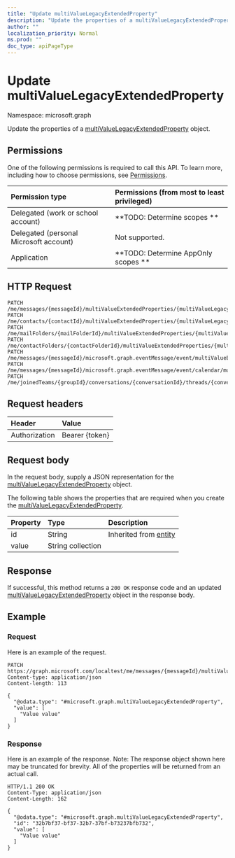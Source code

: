 ```yaml
---
title: "Update multiValueLegacyExtendedProperty"
description: "Update the properties of a multiValueLegacyExtendedProperty object."
author: ""
localization_priority: Normal
ms.prod: ""
doc_type: apiPageType
---
```


# Update multiValueLegacyExtendedProperty

Namespace: microsoft.graph

Update the properties of a [multiValueLegacyExtendedProperty](../resources/multivaluelegacyextendedproperty.md) object.

## Permissions
One of the following permissions is required to call this API. To learn more, including how to choose permissions, see [Permissions](/concepts/permissions-reference.md).

|Permission type|Permissions (from most to least privileged)|
|:---|:---|
|Delegated (work or school account)|**TODO: Determine scopes **|
|Delegated (personal Microsoft account)|Not supported.|
|Application|**TODO: Determine AppOnly scopes **|

## HTTP Request
<!-- {
  "blockType": "ignored"
}
-->
``` http
PATCH /me/messages/{messageId}/multiValueExtendedProperties/{multiValueLegacyExtendedPropertyId}
PATCH /me/contacts/{contactId}/multiValueExtendedProperties/{multiValueLegacyExtendedPropertyId}
PATCH /me/mailFolders/{mailFolderId}/multiValueExtendedProperties/{multiValueLegacyExtendedPropertyId}
PATCH /me/contactFolders/{contactFolderId}/multiValueExtendedProperties/{multiValueLegacyExtendedPropertyId}
PATCH /me/messages/{messageId}/microsoft.graph.eventMessage/event/multiValueExtendedProperties/{multiValueLegacyExtendedPropertyId}
PATCH /me/messages/{messageId}/microsoft.graph.eventMessage/event/calendar/multiValueExtendedProperties/{multiValueLegacyExtendedPropertyId}
PATCH /me/joinedTeams/{groupId}/conversations/{conversationId}/threads/{conversationThreadId}/posts/{postId}/multiValueExtendedProperties/{multiValueLegacyExtendedPropertyId}
```

## Request headers
|Header|Value|
|:---|:---|
|Authorization|Bearer {token}|

## Request body
In the request body, supply a JSON representation for the [multiValueLegacyExtendedProperty](../resources/multivaluelegacyextendedproperty.md) object.

The following table shows the properties that are required when you create the [multiValueLegacyExtendedProperty](../resources/multivaluelegacyextendedproperty.md).

|Property|Type|Description|
|:---|:---|:---|
|id|String| Inherited from [entity](../resources/entity.md)|
|value|String collection||



## Response
If successful, this method returns a `200 OK` response code and an updated [multiValueLegacyExtendedProperty](../resources/multivaluelegacyextendedproperty.md) object in the response body.

## Example

### Request
Here is an example of the request.
<!-- {
  "blockType": "request",
  "name": "update_multivaluelegacyextendedproperty"
}
-->
``` http
PATCH https://graph.microsoft.com/localtest/me/messages/{messageId}/multiValueExtendedProperties/{multiValueLegacyExtendedPropertyId}
Content-type: application/json
Content-length: 113

{
  "@odata.type": "#microsoft.graph.multiValueLegacyExtendedProperty",
  "value": [
    "Value value"
  ]
}
```

### Response
Here is an example of the response. Note: The response object shown here may be truncated for brevity. All of the properties will be returned from an actual call.
<!-- {
  "blockType": "response",
  "truncated": true
}
-->
``` http
HTTP/1.1 200 OK
Content-Type: application/json
Content-Length: 162

{
  "@odata.type": "#microsoft.graph.multiValueLegacyExtendedProperty",
  "id": "32b7bf37-bf37-32b7-37bf-b73237bfb732",
  "value": [
    "Value value"
  ]
}
```

